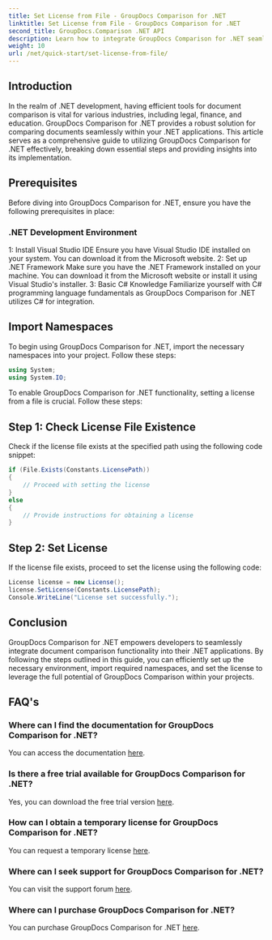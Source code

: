```yaml
---
title: Set License from File - GroupDocs Comparison for .NET
linktitle: Set License from File - GroupDocs Comparison for .NET
second_title: GroupDocs.Comparison .NET API
description: Learn how to integrate GroupDocs Comparison for .NET seamlessly into your applications. Set up, import namespaces, and compare documents effortlessly.
weight: 10
url: /net/quick-start/set-license-from-file/
---
```

## Introduction
In the realm of .NET development, having efficient tools for document comparison is vital for various industries, including legal, finance, and education. GroupDocs Comparison for .NET provides a robust solution for comparing documents seamlessly within your .NET applications. This article serves as a comprehensive guide to utilizing GroupDocs Comparison for .NET effectively, breaking down essential steps and providing insights into its implementation.
## Prerequisites
Before diving into GroupDocs Comparison for .NET, ensure you have the following prerequisites in place:
### .NET Development Environment
1: Install Visual Studio IDE
Ensure you have Visual Studio IDE installed on your system. You can download it from the Microsoft website.
2: Set up .NET Framework
Make sure you have the .NET Framework installed on your machine. You can download it from the Microsoft website or install it using Visual Studio's installer.
3: Basic C# Knowledge
Familiarize yourself with C# programming language fundamentals as GroupDocs Comparison for .NET utilizes C# for integration.

## Import Namespaces
To begin using GroupDocs Comparison for .NET, import the necessary namespaces into your project. Follow these steps:
```csharp
using System;
using System.IO;
```

To enable GroupDocs Comparison for .NET functionality, setting a license from a file is crucial. Follow these steps:
## Step 1: Check License File Existence
Check if the license file exists at the specified path using the following code snippet:
```csharp
if (File.Exists(Constants.LicensePath))
{
    // Proceed with setting the license
}
else
{
    // Provide instructions for obtaining a license
}
```
## Step 2: Set License
If the license file exists, proceed to set the license using the following code:
```csharp
License license = new License();
license.SetLicense(Constants.LicensePath);
Console.WriteLine("License set successfully.");
```

## Conclusion
GroupDocs Comparison for .NET empowers developers to seamlessly integrate document comparison functionality into their .NET applications. By following the steps outlined in this guide, you can efficiently set up the necessary environment, import required namespaces, and set the license to leverage the full potential of GroupDocs Comparison within your projects.
## FAQ's
### Where can I find the documentation for GroupDocs Comparison for .NET?
You can access the documentation [here](https://tutorials.groupdocs.com/comparison/net/).
### Is there a free trial available for GroupDocs Comparison for .NET?
Yes, you can download the free trial version [here](https://releases.groupdocs.com/).
### How can I obtain a temporary license for GroupDocs Comparison for .NET?
You can request a temporary license [here](https://purchase.groupdocs.com/temporary-license/).
### Where can I seek support for GroupDocs Comparison for .NET?
You can visit the support forum [here](https://forum.groupdocs.com/c/comparison/12).
### Where can I purchase GroupDocs Comparison for .NET?
You can purchase GroupDocs Comparison for .NET [here](https://purchase.groupdocs.com/buy).
